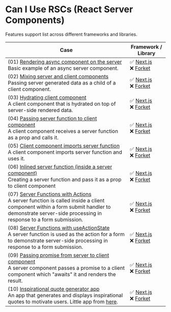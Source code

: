 # Can I Use RSCs (React Server Components)

Features support list across different frameworks and libraries.

| Case | Framework / Library |
| ---- | ---- |
| (01) [Rendering async component on the server](./cases/01)<br />Basic example of an async server component. | ✅ [Next.js](https://nextjs.org/)<br />❌ [Forket](https://github.com/krasimir/forket) |
| (02) [Mixing server and client components](./cases/02)<br />Passing server generated data as a child of a client component. | ✅ [Next.js](https://nextjs.org/)<br />❌ [Forket](https://github.com/krasimir/forket) |
| (03) [Hydrating client component](./cases/03)<br />A client component that is hydrated on top of server-side rendered data. | ✅ [Next.js](https://nextjs.org/)<br />❌ [Forket](https://github.com/krasimir/forket) |
| (04) [Passing server function to client component](./cases/04)<br />A client component receives a server function as a prop and calls it. | ✅ [Next.js](https://nextjs.org/)<br />❌ [Forket](https://github.com/krasimir/forket) |
| (05) [Client component imports server function](./cases/05)<br />A client component imports server function and uses it. | ✅ [Next.js](https://nextjs.org/)<br />❌ [Forket](https://github.com/krasimir/forket) |
| (06) [Inlined server function (inside a server component)](./cases/06)<br />Creating a server function and pass it as a prop to client component | ✅ [Next.js](https://nextjs.org/)<br />❌ [Forket](https://github.com/krasimir/forket) |
| (07) [Server Functions with Actions](./cases/07)<br />A server function is called inside a client component within a form submit handler to demonstrate server-side processing in response to a form submission. | ✅ [Next.js](https://nextjs.org/)<br />❌ [Forket](https://github.com/krasimir/forket) |
| (08) [Server Functions with useActionState](./cases/08)<br />A server function is used as the action for a form to demonstrate server-side processing in response to a form submission. | ✅ [Next.js](https://nextjs.org/)<br />❌ [Forket](https://github.com/krasimir/forket) |
| (09) [Passing promise from server to client component](./cases/09)<br />A server component passes a promise to a client component which "awaits" it and renders the result. | ✅ [Next.js](https://nextjs.org/)<br />❌ [Forket](https://github.com/krasimir/forket) |
| (10) [Inspirational quote generator app](./cases/10)<br />An app that generates and displays inspirational quotes to motivate users. Little app from [here](https://react.dev/reference/rsc/use-client#how-use-client-marks-client-code).  | ✅ [Next.js](https://nextjs.org/)<br />❌ [Forket](https://github.com/krasimir/forket) |



